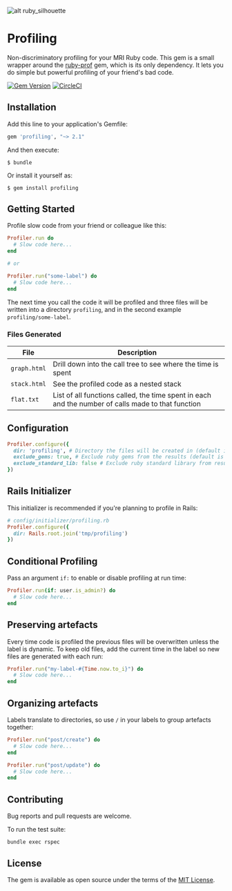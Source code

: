 ![alt ruby_silhouette](https://raw.githubusercontent.com/lukes/profiling/master/img/ruby.png)

# Profiling

Non-discriminatory profiling for your MRI Ruby code. This gem is a small wrapper around the [ruby-prof](https://github.com/ruby-prof/ruby-prof) gem, which is its only dependency. It lets you do simple but powerful profiling of your friend's bad code.

[![Gem Version](https://badge.fury.io/rb/profiling.svg)](https://badge.fury.io/rb/profiling)
[![CircleCI](https://circleci.com/gh/lukes/profiling/tree/master.svg?style=shield)](https://circleci.com/gh/lukes/profiling/tree/master)

## Installation

Add this line to your application's Gemfile:

```ruby
gem 'profiling', "~> 2.1"
```

And then execute:

    $ bundle

Or install it yourself as:

    $ gem install profiling

## Getting Started

Profile slow code from your friend or colleague like this:

```ruby
Profiler.run do
  # Slow code here...
end

# or

Profiler.run("some-label") do
  # Slow code here...
end
```

The next time you call the code it will be profiled and three files will be written into a directory `profiling`, and in the second example `profiling/some-label`.

### Files Generated

| File | Description |
| ------------- | ------------- |
| `graph.html` | Drill down into the call tree to see where the time is spent |
| `stack.html` | See the profiled code as a nested stack |
| `flat.txt` | List of all functions called, the time spent in each and the number of calls made to that function |

## Configuration

```ruby
Profiler.configure({
  dir: 'profiling', # Directory the files will be created in (default is 'profiling')
  exclude_gems: true, # Exclude ruby gems from the results (default is true)
  exclude_standard_lib: false # Exclude ruby standard library from results (default is false)
})
```

## Rails Initializer

This initializer is recommended if you're planning to profile in Rails:

```ruby
# config/initializer/profiling.rb
Profiler.configure({
  dir: Rails.root.join('tmp/profiling')
})
```

## Conditional Profiling

Pass an argument `if:` to enable or disable profiling at run time:

```ruby
Profiler.run(if: user.is_admin?) do
  # Slow code here...
end
```

## Preserving artefacts

Every time code is profiled the previous files will be overwritten unless the label is dynamic. To keep old files, add the current time in the label so new files are generated with each run:

```ruby
Profiler.run("my-label-#{Time.now.to_i}") do
  # Slow code here...
end
```

## Organizing artefacts

Labels translate to directories, so use `/` in your labels to group artefacts together:

```ruby
Profiler.run("post/create") do
  # Slow code here...
end

Profiler.run("post/update") do
  # Slow code here...
end
```

## Contributing

Bug reports and pull requests are welcome.

To run the test suite:

    bundle exec rspec

## License

The gem is available as open source under the terms of the [MIT License](https://opensource.org/licenses/MIT).
